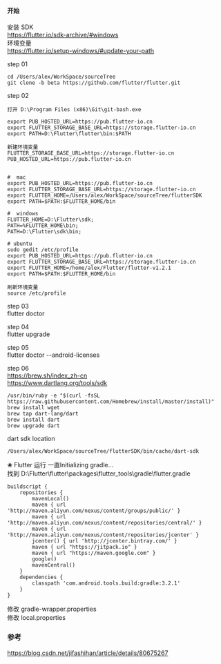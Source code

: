 ####  开始  

安装 SDK  
https://flutter.io/sdk-archive/#windows  
环境变量  
https://flutter.io/setup-windows/#update-your-path  

step 01  
```
cd /Users/alex/WorkSpace/sourceTree  
git clone -b beta https://github.com/flutter/flutter.git  
```

step 02  
```
打开 D:\Program Files (x86)\Git\git-bash.exe  

export PUB_HOSTED_URL=https://pub.flutter-io.cn
export FLUTTER_STORAGE_BASE_URL=https://storage.flutter-io.cn
export PATH=D:\Flutter\flutter\bin:$PATH  

新建环境变量  
FLUTTER_STORAGE_BASE_URL=https://storage.flutter-io.cn
PUB_HOSTED_URL=https://pub.flutter-io.cn


#  mac  
export PUB_HOSTED_URL=https://pub.flutter-io.cn
export FLUTTER_STORAGE_BASE_URL=https://storage.flutter-io.cn
export FLUTTER_HOME=/Users/alex/WorkSpace/sourceTree/flutterSDK
export PATH=$PATH:$FLUTTER_HOME/bin

#  windows 
FLUTTER_HOME=D:\Flutter\sdk;  
PATH=%FLUTTER_HOME\bin;
PATH=D:\Flutter\sdk\bin;

# ubuntu  
sudo gedit /etc/profile      
export PUB_HOSTED_URL=https://pub.flutter-io.cn
export FLUTTER_STORAGE_BASE_URL=https://storage.flutter-io.cn
export FLUTTER_HOME=/home/alex/Flutter/flutter-v1.2.1
export PATH=$PATH:$FLUTTER_HOME/bin

刷新环境变量  
source /etc/profile  
```
step 03  
flutter doctor  

step 04  
flutter upgrade    

step 05  
flutter doctor --android-licenses  

step 06  
https://brew.sh/index_zh-cn  
https://www.dartlang.org/tools/sdk  
```
/usr/bin/ruby -e "$(curl -fsSL https://raw.githubusercontent.com/Homebrew/install/master/install)"
brew install wget
brew tap dart-lang/dart
brew install dart
brew upgrade dart
```

dart sdk location
```
/Users/alex/WorkSpace/sourceTree/flutterSDK/bin/cache/dart-sdk
```

❀ Flutter 运行 一直Initializing gradle...  
找到  D:\Flutter\flutter\packages\flutter_tools\gradle\flutter.gradle  
```
buildscript {
    repositories {
        mavenLocal()
        maven { url 'http://maven.aliyun.com/nexus/content/groups/public/' }
        maven { url 'http://maven.aliyun.com/nexus/content/repositories/central/' }
        maven { url 'http://maven.aliyun.com/nexus/content/repositories/jcenter' }
        jcenter() { url 'http://jcenter.bintray.com/' }
        maven { url "https://jitpack.io" }
        maven { url "https://maven.google.com" }
        google()
        mavenCentral()
    }
    dependencies {
        classpath 'com.android.tools.build:gradle:3.2.1'
    }
}
```
修改 gradle-wrapper.properties  
修改 local.properties  



### 参考  
https://blog.csdn.net/jifashihan/article/details/80675267  
